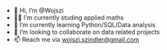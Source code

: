 - 👋 Hi, I’m @Wojszi
- 👨‍🎓 I'm currently studing applied maths
- 🌱 I’m currently learning Python/SQL/Data analysis
- 💞️ I’m looking to collaborate on data related projects
- 📫 Reach me via wojszi.szindler@gmail.com
